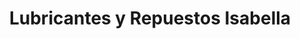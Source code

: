 ---
title: "Lubricantes y Repuestos Isabella"
url: /sincelejo/lubricantes-y-repuestos-isabella/
shop: motocicleta
---